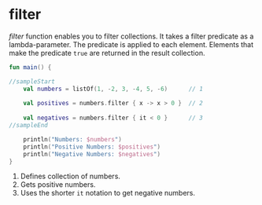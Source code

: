 # filter

*filter* function enables you to filter collections. It takes a filter predicate as a lambda-parameter. The predicate is
applied to each element. Elements that make the predicate `true` are returned in the result collection.

```kotlin
fun main() {

//sampleStart
    val numbers = listOf(1, -2, 3, -4, 5, -6)      // 1
    
    val positives = numbers.filter { x -> x > 0 }  // 2
    
    val negatives = numbers.filter { it < 0 }      // 3
//sampleEnd

    println("Numbers: $numbers")
    println("Positive Numbers: $positives")
    println("Negative Numbers: $negatives")
}
```

1. Defines collection of numbers.
2. Gets positive numbers.
3. Uses the shorter `it` notation to get negative numbers. 
